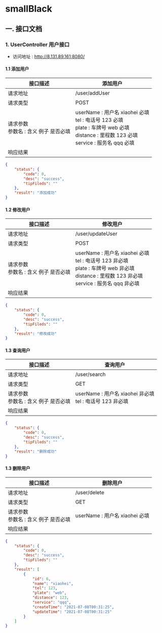 # smallBlack 

##  一. 接口文档

### 1. UserController 用户接口

- 访问地址 : http://8.131.89.161:8080/

#### 1.1 添加用户

| 接口描述                                  | 添加用户                                                     |
| ----------------------------------------- | ------------------------------------------------------------ |
| 请求地址                                  | /user/addUser                                                |
| 请求类型                                  | POST                                                         |
| 请求参数<br />参数名 : 含义 例子 是否必填 | userName : 用户名 xiaohei 必填<br />tel : 电话号 123 必填<br />plate : 车牌号 web 必填<br />distance : 里程数 123 必填<br />service : 服务名 qqq 必填 |
| 响应结果                                  |                                                              |

```json
{
    "status": {
        "code": 0,
        "desc": "success",
        "tipFileds": ""
    },
    "result": "添加成功"
}
```

#### 1.2  修改用户

| 接口描述                                  | 修改用户                                                     |
| ----------------------------------------- | ------------------------------------------------------------ |
| 请求地址                                  | /user/updateUser                                             |
| 请求类型                                  | POST                                                         |
| 请求参数<br />参数名 : 含义 例子 是否必填 | userName : 用户名 xiaohei 必填<br />tel : 电话号 123 非必填<br />plate : 车牌号 web 非必填<br />distance : 里程数 123 非必填<br />service : 服务名 qqq 非必填 |
| 响应结果                                  |                                                              |

```json
{
    "status": {
        "code": 0,
        "desc": "success",
        "tipFileds": ""
    },
    "result": "修改成功"
}
```

#### 1.3 查询用户

| 接口描述                                  | 查询用户                                                     |
| ----------------------------------------- | ------------------------------------------------------------ |
| 请求地址                                  | /user/search                                                 |
| 请求类型                                  | GET                                                          |
| 请求参数<br />参数名 : 含义 例子 是否必填 | userName : 用户名 xiaohei 非必填<br />tel : 电话号 123 非必填 |
| 响应结果                                  |                                                              |

```json
{
    "status": {
        "code": 0,
        "desc": "success",
        "tipFileds": ""
    },
    "result": "删除成功"
}
```

#### 1.3 删除用户

| 接口描述                                  | 删除用户                       |
| ----------------------------------------- | ------------------------------ |
| 请求地址                                  | /user/delete                   |
| 请求类型                                  | GET                            |
| 请求参数<br />参数名 : 含义 例子 是否必填 | userName : 用户名 xiaohei 必填 |
| 响应结果                                  |                                |

```json
{
    "status": {
        "code": 0,
        "desc": "success",
        "tipFileds": ""
    },
    "result": [
        {
            "id": 6,
            "name": "xiaohei",
            "tel": 123,
            "plate": "web",
            "distance": 123,
            "service": "qqq",
            "createTime": "2021-07-08T00:31:25",
            "updateTime": "2021-07-08T00:31:25"
        }
    ]
}
```
